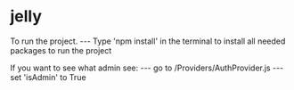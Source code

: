 # jelly

To run the project.
--- Type 'npm install' in the terminal to install all needed packages to run the project

If you want to see what admin see:
--- go to /Providers/AuthProvider.js
--- set 'isAdmin' to True

